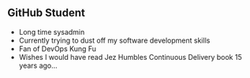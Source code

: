 ## GitHub Student

* Long time sysadmin
* Currently trying to dust off my software development skills
* Fan of DevOps Kung Fu
* Wishes I would have read Jez Humbles Continuous Delivery book 15 years ago...
